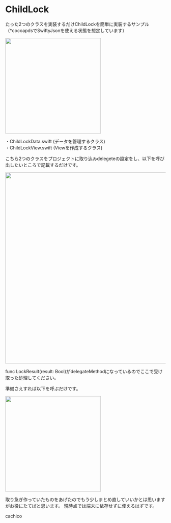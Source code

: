 # ChildLock
たった2つのクラスを実装するだけChildLockを簡単に実装するサンプル  
（*cocoapdsでSwiftyJsonを使える状態を想定しています）

<img src="https://user-images.githubusercontent.com/62793390/78417228-112d9680-766b-11ea-987e-798d3598a82a.png" width="300">

・ChildLockData.swift (データを管理するクラス)  
・ChildLockView.swift (Viewを作成するクラス) 

こちら2つのクラスをプロジェクトに取り込みdelegeteの設定をし、以下を呼び出したいところで記載するだけです。　 
 
<img src="https://user-images.githubusercontent.com/62793390/78417450-0f64d280-766d-11ea-9969-c64d778056f0.png" width="600"> 

func LockResult(result: Bool)がdelegateMethodになっているのでここで受け取った処理してください。 

準備さえすれば以下を呼ぶだけです。 

<img src="https://user-images.githubusercontent.com/62793390/78417456-14c21d00-766d-11ea-8419-db91725ae7f5.png" width="300"> 
 
取り急ぎ作っていたものをあげたのでもう少しまとめ直していいかとは思いますがお役にたてばと思います。 
現時点では端末に依存せずに使えるはずです。


cachico
